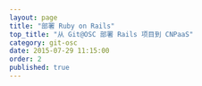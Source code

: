 ```yaml
---
layout: page
title: "部署 Ruby on Rails"
top_title: "从 Git@OSC 部署 Rails 项目到 CNPaaS"
category: git-osc
date: 2015-07-29 11:15:00
order: 2
published: true
---
```

